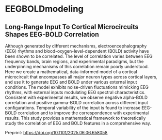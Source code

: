 # EEGBOLDmodeling
## Long-Range Input To Cortical Microcircuits Shapes EEG-BOLD Correlation

Although generated by different mechanisms, electroencephalography (EEG) rhythms and blood-oxygen-level-dependent (BOLD) activity have been shown to be correlated. The level of correlation varies between EEG frequency bands, brain regions, and experimental paradigms, but the underpinning mechanisms of this correlation remain poorly understood. Here we create a mathematical, data-informed model of a cortical microcircuit that encompasses all major neuron types across cortical layers, and use it to generate EEG and BOLD under various external input conditions. The model exhibits noise-driven fluctuations mimicking EEG rhythms, with external inputs modulating EEG spectral characteristics. Consistent with experimental results, we observe negative alpha-BOLD correlation and positive gamma-BOLD correlation across different input configurations. Temporal variability of the input is found to increase EEG-BOLD correlation and to improve the correspondence with experimental results. This study provides a mathematical framework to theoretically study the correlation of EEG and BOLD features in a comprehensive way.

Preprint: https://doi.org/10.1101/2025.06.06.658058

